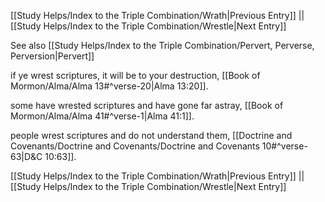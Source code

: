 [[Study Helps/Index to the Triple Combination/Wrath|Previous Entry]]  ||  [[Study Helps/Index to the Triple Combination/Wrestle|Next Entry]]

 See also [[Study Helps/Index to the Triple Combination/Pervert, Perverse, Perversion|Pervert]]

 if ye wrest scriptures, it will be to your destruction, [[Book of Mormon/Alma/Alma 13#^verse-20|Alma 13:20]].

 some have wrested scriptures and have gone far astray, [[Book of Mormon/Alma/Alma 41#^verse-1|Alma 41:1]].

 people wrest scriptures and do not understand them, [[Doctrine and Covenants/Doctrine and Covenants/Doctrine and Covenants 10#^verse-63|D&C 10:63]].

[[Study Helps/Index to the Triple Combination/Wrath|Previous Entry]]  ||  [[Study Helps/Index to the Triple Combination/Wrestle|Next Entry]]